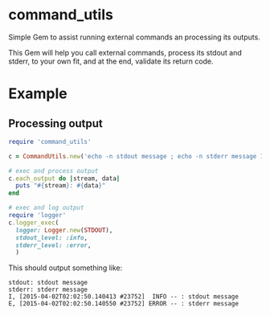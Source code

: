 # command_utils

Simple Gem to assist running external commands an processing its outputs.

This Gem will help you call external commands, process its stdout and stderr, to your own fit, and at the end, validate its return code.

# Example

## Processing output

```ruby
require 'command_utils'

c = CommandUtils.new('echo -n stdout message ; echo -n stderr message 1>&2')

# exec and process output
c.each_output do |stream, data|
  puts "#{stream}: #{data}"
end

# exec and log output
require 'logger'
c.logger_exec(
  logger: Logger.new(STDOUT),
  stdout_level: :info,
  stderr_level: :error,
  )
```

This should output something like:
```
stdout: stdout message
stderr: stderr message
I, [2015-04-02T02:02:50.140413 #23752]  INFO -- : stdout message
E, [2015-04-02T02:02:50.140550 #23752] ERROR -- : stderr message
```
